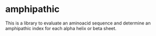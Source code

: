 # amphipathic
This is a library to evaluate an aminoacid sequence and determine an amphipathic index for each alpha helix or beta sheet.

